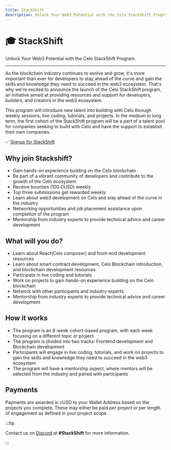 ```yaml
---
title: StackShift
description: Unlock Your Web3 Potential with the Celo StackShift Program.
---
```


# 🎓 StackShift

Unlock Your Web3 Potential with the Celo StackShift Program.

---

As the blockchain industry continues to evolve and grow, it's more important than ever for developers to stay ahead of the curve and gain the skills and knowledge they need to succeed in the web3 ecosystem. That's why we're excited to announce the launch of the Celo StackShift program, an initiative aimed at providing resources and support for developers, builders, and creators in the web3 ecosystem.

This program will introduce new talent into building with Celo through weekly sessions, live coding, tutorials, and projects. In the medium to long term, the first cohort of the StackShift program will be a part of a talent pool for companies seeking to build with Celo and have the support to establish their own companies.

✅ [Signup for StackShift](https://forms.gle/UoLpYpadJvkzPXch6)

## Why join Stackshift?

- Gain hands-on experience building on the Celo blockchain
- Be part of a vibrant community of developers and contribute to the growth of the Celo ecosystem
- Receive bounties (100 CUSD) weekly.
- Top three submissions get rewarded weekly.
- Learn about web3 development on Celo and stay ahead of the curve in the industry
- Networking opportunities and job placement assistance upon completion of the program
- Mentorship from industry experts to provide technical advice and career development

## What will you do?

- Learn about React(Celo composer) and front-end development resources
- Learn about smart contract development, Celo Blockchain introduction, and blockchain development resources
- Participate in live coding and tutorials
- Work on projects to gain hands-on experience building on the Celo blockchain
- Network with other participants and industry experts
- Mentorship from industry experts to provide technical advice and career development

## How it works

- The program is an 8-week cohort-based program, with each week focusing on a different topic or project
- The program is divided into two tracks: Frontend development and Blockchain development
- Participants will engage in live coding, tutorials, and work on projects to gain the skills and knowledge they need to succeed in the web3 ecosystem
- The program will have a mentorship aspect, where mentors will be selected from the industry and paired with participants

## Payments

Payments are awarded in cUSD to your Wallet Address based on the projects you complete. These may either be paid per project or per length of engagement as defined in your project scope.

:::tip

Contact us on [Discord](https://discord.com/invite/6yWMkgM) at **#StackShift** for more information.

:::
